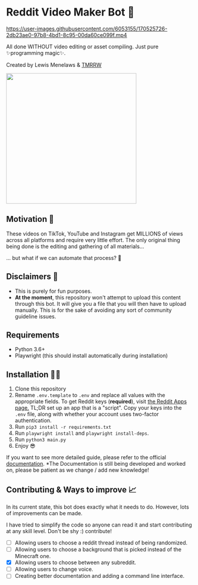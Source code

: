 # Reddit Video Maker Bot 🎥

https://user-images.githubusercontent.com/6053155/170525726-2db23ae0-97b8-4bd1-8c95-00da60ce099f.mp4

All done WITHOUT video editing or asset compiling. Just pure ✨programming magic✨.

Created by Lewis Menelaws & [TMRRW](https://tmrrwinc.ca)

[<picture>
  <source media="(prefers-color-scheme: dark)" srcset="https://user-images.githubusercontent.com/6053155/170528535-e274dc0b-7972-4b27-af22-637f8c370133.png">
  <source media="(prefers-color-scheme: light)" srcset="https://user-images.githubusercontent.com/6053155/170528582-cb6671e7-5a2f-4bd4-a048-0e6cfa54f0f7.png">
  <img src="https://user-images.githubusercontent.com/6053155/170528582-cb6671e7-5a2f-4bd4-a048-0e6cfa54f0f7.png" width="350">
</picture>](https://tmrrwinc.ca)

## Motivation 🤔

These videos on TikTok, YouTube and Instagram get MILLIONS of views across all platforms and require very little effort. The only original thing being done is the editing and gathering of all materials...

... but what if we can automate that process? 🤔

## Disclaimers 🚨

- This is purely for fun purposes.
- **At the moment**, this repository won't attempt to upload this content through this bot. It will give you a file that you will then have to upload manually. This is for the sake of avoiding any sort of community guideline issues.

## Requirements

- Python 3.6+
- Playwright (this should install automatically during installation)

## Installation 👩‍💻

1. Clone this repository
2. Rename `.env.template` to `.env` and replace all values with the appropriate fields. To get Reddit keys (**required**), visit [the Reddit Apps page.](https://www.reddit.com/prefs/apps) TL;DR set up an app that is a "script". Copy your keys into the `.env` file, along with whether your account uses two-factor authentication.
3. Run `pip3 install -r requirements.txt`
4. Run `playwright install` and `playwright install-deps`.
5. Run `python3 main.py`
6. Enjoy 😎


If you want to see more detailed guide, please refer to the official [documentation](https://immaharry.gitbook.io/reddit-automated-video-bot/).
*The Documentation is still being developed and worked on, please be patient as we change / add new knowledge!

## Contributing & Ways to improve 📈

In its current state, this bot does exactly what it needs to do. However, lots of improvements can be made.

I have tried to simplify the code so anyone can read it and start contributing at any skill level. Don't be shy :) contribute!

- [ ] Allowing users to choose a reddit thread instead of being randomized.
- [ ] Allowing users to choose a background that is picked instead of the Minecraft one.
- [x] Allowing users to choose between any subreddit.
- [ ] Allowing users to change voice.
- [ ] Creating better documentation and adding a command line interface.
